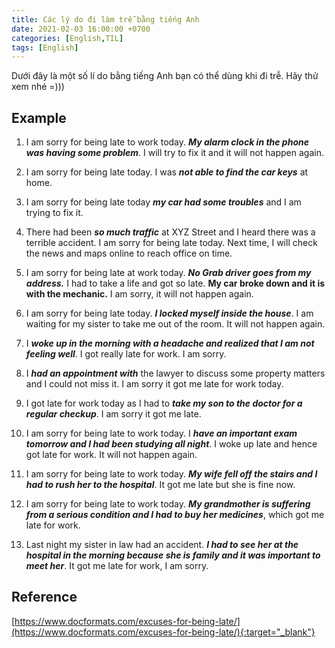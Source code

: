 ```yaml
---
title: Các lý do đi làm trễ bằng tiếng Anh
date: 2021-02-03 16:00:00 +0700
categories: [English,TIL]
tags: [English]
---
```


Dưới đây là một số lí do bằng tiếng Anh bạn có thể dùng khi đi trễ. Hãy thử xem nhé =)))
<!--more-->

## Example
1. I am sorry for being late to work today. _**My alarm clock in the phone was having some problem**_. I will try to fix it and it will not happen again.

2. I am sorry for being late today. I was _**not able to find the car keys**_ at home.

3. I am sorry for being late today _**my car had some troubles**_ and I am trying to fix it.

4. There had been _**so much traffic**_ at XYZ Street and I heard there was a terrible accident. I am sorry for being late today. Next time, I will check the news and maps online to reach office on time.

5. I am sorry for being late at work today. _**No Grab driver goes from my address.**_ I had to take a life and got so late. **My car broke down and it is with the mechanic.** I am sorry, it will not happen again.

6. I am sorry for being late today. _**I locked myself inside the house**_. I am waiting for my sister to take me out of the room. It will not happen again.

7. I _**woke up in the morning with a headache and realized that I am not feeling well**_. I got really late for work. I am sorry.

11. I _**had an appointment with**_ the lawyer to discuss some property matters and I could not miss it. I am sorry it got me late for work today.

12. I got late for work today as I had to _**take my son to the doctor for a regular checkup**_. I am sorry it got me late.

13. I am sorry for being late to work today. I _**have an important exam tomorrow and I had been studying all night**_. I woke up late and hence got late for work. It will not happen again.

14. I am sorry for being late to work today. _**My wife fell off the stairs and I had to rush her to the hospital**_. It got me late but she is fine now.

15. I am sorry for being late to work today. _**My grandmother is suffering from a serious condition and I had to buy her medicines**_, which got me late for work.

16. Last night my sister in law had an accident. _**I had to see her at the hospital in the morning because she is family and it was important to meet her**_. It got me late for work, I am sorry.

## Reference
[https://www.docformats.com/excuses-for-being-late/](https://www.docformats.com/excuses-for-being-late/){:target="_blank"}
